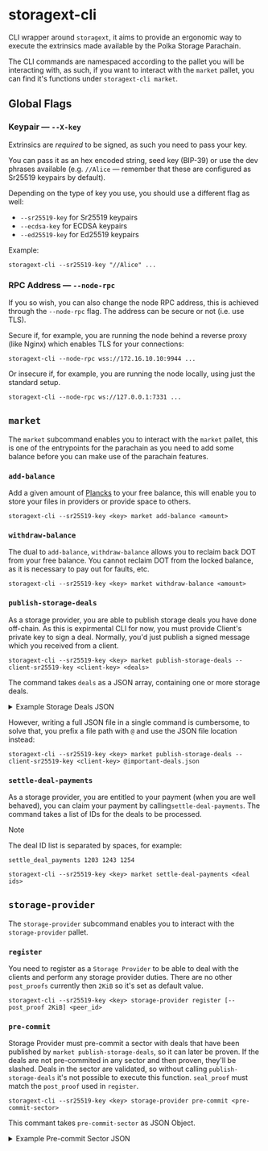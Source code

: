 # storagext-cli

CLI wrapper around `storagext`, it aims to provide an ergonomic way to execute the extrinsics made available by the Polka Storage Parachain.

The CLI commands are namespaced according to the pallet you will be interacting with,
as such, if you want to interact with the `market` pallet, you can find it's functions under `storagext-cli market`.

## Global Flags

### Keypair — `--X-key`

Extrinsics are *required* to be signed, as such you need to pass your key.

You can pass it as an hex encoded string, seed key (BIP-39) or use the dev phrases available
(e.g. `//Alice` — remember that these are configured as Sr25519 keypairs by default).

Depending on the type of key you use, you should use a different flag as well:

* `--sr25519-key` for Sr25519 keypairs
* `--ecdsa-key` for ECDSA keypairs
* `--ed25519-key` for Ed25519 keypairs

Example:

```
storagext-cli --sr25519-key "//Alice" ...
```

### RPC Address — `--node-rpc`

If you so wish, you can also change the node RPC address, this is achieved through the `--node-rpc` flag. The address can be secure or not (i.e. use TLS).

Secure if, for example, you are running the node behind a reverse proxy (like Nginx) which enables TLS for your connections:

```
storagext-cli --node-rpc wss://172.16.10.10:9944 ...
```

Or insecure if, for example, you are running the node locally, using just the standard setup.

```
storagext-cli --node-rpc ws://127.0.0.1:7331 ...
```


## `market`

The `market` subcommand enables you to interact with the `market` pallet,
this is one of the entrypoints for the parachain as you need to add some balance before you can make use of the parachain features.

### `add-balance`

Add a given amount of [Plancks](https://wiki.polkadot.network/docs/learn-DOT#the-planck-unit) to your free balance,
this will enable you to store your files in providers or provide space to others.

```
storagext-cli --sr25519-key <key> market add-balance <amount>
```

### `withdraw-balance`

The dual to `add-balance`, `withdraw-balance` allows you to reclaim back DOT from your free balance.
You cannot reclaim DOT from the locked balance, as it is necessary to pay out for faults, etc.

```
storagext-cli --sr25519-key <key> market withdraw-balance <amount>
```

### `publish-storage-deals`

As a storage provider, you are able to publish storage deals you have done off-chain.
As this is expirmental CLI for now, you must provide Client's private key to sign a deal.
Normally, you'd just publish a signed message which you received from a client.

```
storagext-cli --sr25519-key <key> market publish-storage-deals --client-sr25519-key <client-key> <deals>
```

The command takes `deals` as a JSON array, containing one or more storage deals.

<details>
<summary>Example Storage Deals JSON</summary>
<p>

```json
[
    {
        "piece_cid": "bafkreibme22gw2h7y2h7tg2fhqotaqjucnbc24deqo72b6mkl2egezxhvy",
        "piece_size": 47000000000,
        "client": "5GvHnpY1433RytXW66r77iL4CyewAAErDU6fAouoaPKvcvLU",
        "provider": "5DJiX75PZjvntUMeq7XP8qqJ3Tdg6F2Nybk9So1Z5mWArnG2",
        "label": "737-800 schematics",
        "start_block": 1580889600,
        "end_block": 1721747575,
        "storage_price_per_block": 17144352,
        "provider_collateral": 3735928559,
        "state": "Published"
    },
    {
        "piece_cid": "bafybeih5zgcgqor3dv6kfdtv3lshv3yfkfewtx73lhedgihlmvpcmywmua",
        "piece_size": 269490583,
        "client": "5GvHnpY1433RytXW66r77iL4CyewAAErDU6fAouoaPKvcvLU",
        "provider": "5DJiX75PZjvntUMeq7XP8qqJ3Tdg6F2Nybk9So1Z5mWArnG2",
        "label": "Falcon C-00000291",
        "start_block": 1721410062,
        "end_block": 1721747843,
        "storage_price_per_block": 46349,
        "provider_collateral": 3735928559,
        "state": "Published"
    }
]
```

</p>
</details>

However, writing a full JSON file in a single command is cumbersome, to solve that,
you prefix a file path with `@` and use the JSON file location instead:

```
storagext-cli --sr25519-key <key> market publish-storage-deals --client-sr25519-key <client-key> @important-deals.json
```

### `settle-deal-payments`

As a storage provider, you are entitled to your payment (when you are well behaved),
you can claim your payment by calling`settle-deal-payments`. The command takes a
list of IDs for the deals to be processed.

> [!NOTE]
> The deal ID list is separated by spaces, for example:
> ```
> settle_deal_payments 1203 1243 1254
> ```

```
storagext-cli --sr25519-key <key> market settle-deal-payments <deal ids>
```

## `storage-provider`

The `storage-provider` subcommand enables you to interact with the `storage-provider` pallet.

### `register`

You need to register as a `Storage Provider` to be able to deal with the clients and perform any storage provider duties.
There are no other `post_proofs` currently then `2KiB` so it's set as default value.

```
storagext-cli --sr25519-key <key> storage-provider register [--post_proof 2KiB] <peer_id>
```

### `pre-commit`

Storage Provider must pre-commit a sector with deals that have been published by `market publish-storage-deals`, so it can later be proven.
If the deals are not pre-commited in any sector and then proven, they'll be slashed.
Deals in the sector are validated, so without calling `publish-storage-deals` it's not possible to execute this function.
`seal_proof` must match the `post_proof` used in `register`.

```
storagext-cli --sr25519-key <key> storage-provider pre-commit <pre-commit-sector>
```

This commant takes `pre-commit-sector` as JSON Object.

<details>
<summary>Example Pre-commit Sector JSON</summary>
<p>

```json
{
    "sector_number": 1,
    "sealed_cid": "bafk2bzaceajreoxfdcpdvitpvxm7vkpvcimlob5ejebqgqidjkz4qoug4q6zu",
    "deal_ids": [0],
    "expiration": 100,
    "unsealed_cid": "bafkreibme22gw2h7y2h7tg2fhqotaqjucnbc24deqo72b6mkl2egezxhvy",
    "seal_proof": "StackedDRG2KiBV1P1"
}
```

However, writing a full JSON file in a single command is cumbersome, to solve that,
you prefix a file path with `@` and use the JSON file location instead:

```
storagext-cli --sr25519-key <key> storage-provider pre-commit @pre-commit-sector.json
```

</p>
</details>